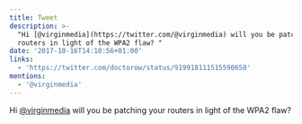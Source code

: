 ```yaml
---
title: Tweet
description: >-
  "Hi [@virginmedia](https://twitter.com/@virginmedia) will you be patching your
  routers in light of the WPA2 flaw? "
date: '2017-10-16T14:10:56+01:00'
links:
  - 'https://twitter.com/doctorow/status/919918111515590658'
mentions:
  - '@virginmedia'
---
```

Hi [@virginmedia](https://twitter.com/@virginmedia) will you be patching your routers in light of the WPA2 flaw? 
